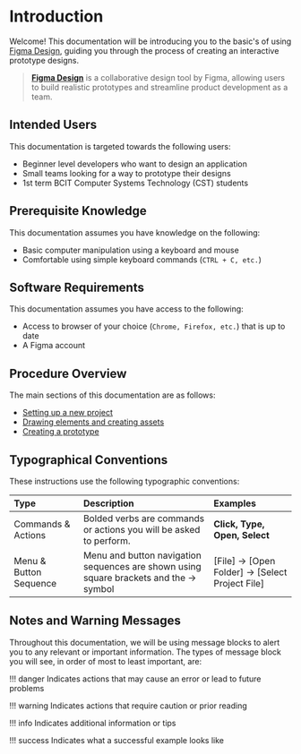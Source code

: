 # Introduction

Welcome! This documentation will be introducing you to the basic's of using [Figma Design](https://www.figma.com/design/), guiding you through the process of creating an interactive prototype designs.
> [**Figma Design**](https://www.figma.com/design/) is a collaborative design tool by Figma, allowing users to build realistic prototypes and streamline product development as a team.


## Intended Users

This documentation is targeted towards the following users:

* Beginner level developers who want to design an application  
* Small teams looking for a way to prototype their designs
* 1st term BCIT Computer Systems Technology (CST) students  


## Prerequisite Knowledge

This documentation assumes you have knowledge on the following:  

* Basic computer manipulation using a keyboard and mouse
* Comfortable using simple keyboard commands (`CTRL + C, etc.`)


## Software Requirements

This documentation assumes you have access to the following:

* Access to browser of your choice (`Chrome, Firefox, etc.`) that is up to date
* A Figma account


## Procedure Overview

The main sections of this documentation are as follows:  

* [Setting up a new project](.\section1.md)  
* [Drawing elements and creating assets](.\section2.md)  
* [Creating a prototype](.\section3.md)  


## Typographical Conventions

These instructions use the following typographic conventions:

| Type                   | Description                                                         | Examples                       |
| :--------------------- | :------------------------------------------------------------------ | :----------------------------- |
| Commands & Actions     | Bolded verbs are commands or actions you will be asked to perform.  | **Click, Type, Open, Select**  |
| Menu & Button Sequence | Menu and button navigation sequences are shown using square brackets and the → symbol | [File] → [Open Folder] → [Select Project File] |


## Notes and Warning Messages

Throughout this documentation, we will be using message blocks to alert you to any relevant or important information. The types of message block you will see, in order of most to least important, are:

!!! danger
    Indicates actions that may cause an error or lead to future problems

!!! warning
    Indicates actions that require caution or prior reading

!!! info
    Indicates additional information or tips

!!! success
    Indicates what a successful example looks like